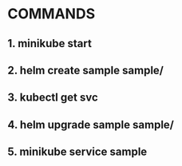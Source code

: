 # COMMANDS

## 1. minikube start

## 2. helm create sample sample/

## 3. kubectl get svc

## 4. helm upgrade sample sample/

## 5. minikube service sample